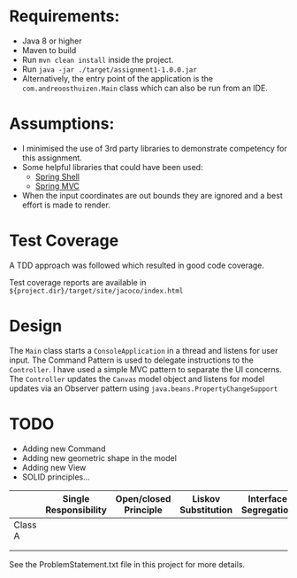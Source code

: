 # Requirements:
* Java 8 or higher
* Maven to build
* Run <code>mvn clean install</code> inside the project.
* Run <code>java -jar ./target/assignment1-1.0.0.jar</code>
* Alternatively, the entry point of the application is the <code>com.andreoosthuizen.Main</code> class which can also be run from an IDE.

# Assumptions:
* I minimised the use of 3rd party libraries to demonstrate competency for this assignment.
* Some helpful libraries that could have been used:
   - [Spring Shell](https://projects.spring.io/spring-shell/)
   - [Spring MVC](https://spring.io/projects/spring-framework)
* When the input coordinates are out bounds they are ignored and a best effort is made to render.

# Test Coverage
A TDD approach was followed which resulted in good code coverage.

Test coverage reports are available in <code>${project.dir}/target/site/jacoco/index.html</code>
 
# Design
The <code>Main</code> class starts a <code>ConsoleApplication</code> in a thread and listens for user input.
The Command Pattern is used to delegate instructions to the <code>Controller</code>.
I have used a simple MVC pattern to separate the UI concerns. The <code>Controller</code> updates the <code>Canvas</code>
model object and listens for model updates via an Observer pattern using <code>java.beans.PropertyChangeSupport</code>

# TODO
* Adding new Command
* Adding new geometric shape in the model
* Adding new View
* SOLID principles...

|         | Single Responsibility | Open/closed Principle | Liskov Substitution | Interface Segregation | Dependency Inversion |
|---------|-----------------------|-----------------------|---------------------|-----------------------|----------------------|
| Class A |                       |                       |                     |                       |                      |
|         |                       |                       |                     |                       |                      |
|         |                       |                       |                     |                       |                      |



See the ProblemStatement.txt file in this project for more details. 